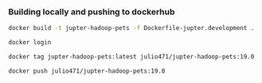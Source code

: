 ### Building locally and pushing to dockerhub

```bash
docker build -t jupter-hadoop-pets -f Dockerfile-jupter.development .

docker login

docker tag jupter-hadoop-pets:latest julio471/jupter-hadoop-pets:19.0

docker push julio471/jupter-hadoop-pets:19.0
```